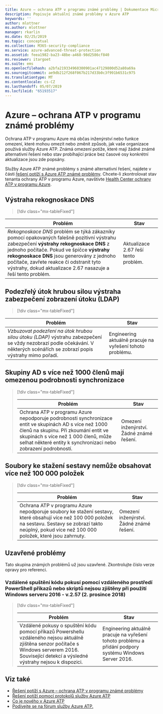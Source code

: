 ```yaml
---
title: Azure – ochrana ATP v programu známé problémy | Dokumentace Microsoftu
description: Popisuje aktuální známé problémy v Azure ATP
keywords: ''
author: mlottner
ms.author: mlottner
manager: rkarlin
ms.date: 02/25/2019
ms.topic: conceptual
ms.collection: M365-security-compliance
ms.service: azure-advanced-threat-protection
ms.assetid: feea1982-ba23-48be-a468-98d2586cf840
ms.reviewer: itargoet
ms.suite: ems
ms.openlocfilehash: a2bfa219334960300901ac47129800d52a80a69a
ms.sourcegitcommit: ae9db212f268f067b217d33b0c3f991b6531c975
ms.translationtype: MT
ms.contentlocale: cs-CZ
ms.lasthandoff: 05/07/2019
ms.locfileid: "65193517"
---
```

# <a name="azure-atp-known-issues"></a>Azure – ochrana ATP v programu známé problémy

Ochrana ATP v programu Azure má občas inženýrství nebo funkce omezení, které mohou omezit nebo změnit způsob, jak vaše organizace používá služby Azure ATP. Známá omezení potíže, které mají žádné známé alternativní řešení nebo stav probíhající práce bez časové osy konkrétní aktualizace jsou zde popsány. 

Služby Azure ATP známé problémy s známé alternativní řešení, najdete v části [řešení potíží s Azure ATP známé problémy](troubleshooting-atp-known-issues.md). Chcete-li zkontrolovat stav tenanta ochrany ATP v programu Azure, navštivte [Health Center ochrany ATP v programu Azure](atp-health-center.md). 

## <a name="dns-reconnaissance-alert"></a>Výstraha rekognoskace DNS
> [!div class="mx-tableFixed"] 

|Problém|Stav|
|----|----|
*Rekognoskace DNS* problém se týká zákazníky pomocí opakovaných falešně pozitivní výstrahu zabezpečení **výstrahy rekognoskace DNS** z jednoho počítače. Pokud ve špičce **výstrahy rekognoskace DNS** jsou generovány z jednoho počítače, zavřete reakce či odstranit tyto výstrahy, dokud aktualizace 2.67 nasazuje a řeší tento problém. | Aktualizace 2.67 řeší tento problém.|

## <a name="suspected-brute-force-attack-ldap-security-alert-display"></a>Podezřelý útok hrubou silou výstraha zabezpečení zobrazení útoku (LDAP)
> [!div class="mx-tableFixed"] 

|Problém|Stav|
|----|----|
*Vzbuzovat podezření na útok hrubou silou útoku (LDAP)* výstrahu zabezpečení se vždy nezobrazí podle očekávání. V některých scénářích se zobrazí popis výstrahy mimo pořadí.| Engineering aktuálně pracuje na vyřešení tohoto problému.| 

## <a name="ad-groups-with-more-than-1000-members-have-limited-detail-sync"></a>Skupiny AD s více než 1000 členů mají omezenou podrobnosti synchronizace
> [!div class="mx-tableFixed"]  
> 
> |Problém|Stav|
> |----|----|
> |Ochrana ATP v programu Azure nepodporuje podrobnosti synchronizace entit ve skupinách AD s více než 1000 členů na skupinu. Při zkoumání entit ve skupinách s více než 1 000 členů, může selhat některé entity k synchronizaci nebo zobrazení podrobností.|Omezení inženýrství. Žádné známé řešení.|

## <a name="report-downloads-cannot-contain-more-than-100000-entries"></a>Soubory ke stažení sestavy nemůže obsahovat více než 100 000 položek
> [!div class="mx-tableFixed"]  
> 
> |Problém|Stav|
> |----|----|
> |Ochrana ATP v programu Azure nepodporuje soubory ke stažení sestavy, které obsahují více než 100 000 položek na sestavu. Sestavy se zobrazí takto neúplný, pokud více než 100 000 položek, které jsou zahrnuty.|Omezení inženýrství. Žádné známé řešení.|

## <a name="closed-issues"></a>Uzavřené problémy

Tato skupina známých problémů už jsou uzavřené. Zkontrolujte číslo verze opravy pro referenci.   
### <a name="remote-code-execution-attempts-using-remote-powershell-commands-or-scripts-are-not-detected-when-using-windows-server-2016---v257-december-2-2018"></a>Vzdálené spuštění kódu pokusí pomocí vzdáleného prostředí PowerShell příkazů nebo skriptů nejsou zjištěny při použití Windows serveru 2016 - v.2.57 (2. prosince 2018)
> [!div class="mx-tableFixed"]  
> 
> |Problém|Stav|
> |----|----|
> |Vzdálené pokusy o spuštění kódu pomocí příkazů Powershellu vzdáleného nejsou aktuálně zjištěna senzor počítače s Windows serverem 2016. Související detekcí a výsledné výstrahy nejsou k dispozici.|Engineering aktuálně pracuje na vyřešení tohoto problému a přidání podpory systému Windows Server 2016.|

## <a name="see-also"></a>Viz také

- [Řešení potíží s Azure – ochrana ATP v programu známé problémy](troubleshooting-atp-known-issues.md)
- [Řešení potíží pomocí protokolů služby Azure ATP](troubleshooting-atp-using-logs.md)
- [Co je nového v Azure ATP](atp-whats-new.md)
- [Podívejte se na fórum služby Azure ATP.](https://aka.ms/azureatpcommunity)
